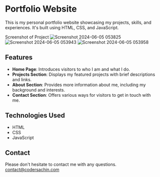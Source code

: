 # Portfolio Website


This is my personal portfolio website showcasing my projects, skills, and experiences. It's built using HTML, CSS, and JavaScript.

Screenshot of Project
![Screenshot 2024-06-05 053825](https://github.com/sachinverma006/portfolio-page/assets/98355282/96d24d77-cacb-4622-950b-2e9d319392a2)
![Screenshot 2024-06-05 053943](https://github.com/sachinverma006/portfolio-page/assets/98355282/b2499386-667b-49b5-b4f9-fa7ebceb8e42)
![Screenshot 2024-06-05 053958](https://github.com/sachinverma006/portfolio-page/assets/98355282/8a5f438a-2709-4e9b-a239-3442898aaf2c)

## Features

- **Home Page**: Introduces visitors to who I am and what I do.
- **Projects Section**: Displays my featured projects with brief descriptions and links.
- **About Section**: Provides more information about me, including my background and interests.
- **Contact Section**: Offers various ways for visitors to get in touch with me.

## Technologies Used

- HTML
- CSS
- JavaScript

   
## Contact
Please don't hesitate to contact me with any questions. contact@codersachin.com

